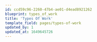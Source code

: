 ```yaml
---
id: ccd59c96-2260-47b4-ae01-d4ead8921262
blueprint: types_of_work
title: 'Types Of Work'
template_field: pages/types-of-work
updated_by: 1
updated_at: 1649645726
---
```

